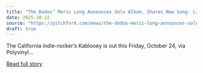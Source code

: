 ```yaml
---
title: "The Dodos’ Meric Long Announces Solo Album, Shares New Song: Listen"
date: 2025-10-22
source: "https://pitchfork.com/news/the-dodos-meric-long-announces-solo-album-shares-new-song-listen"
draft: true
---
```


The California indie-rocker’s Kablooey is out this Friday, October 24, via Polyvinyl...

[Read full story](https://pitchfork.com/news/the-dodos-meric-long-announces-solo-album-shares-new-song-listen)
